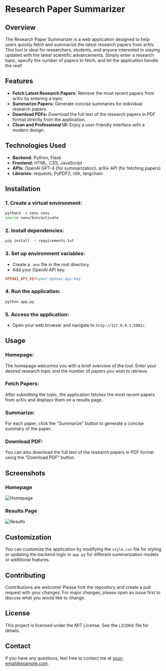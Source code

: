 # Research Paper Summarizer

## Overview

The Research Paper Summarizer is a web application designed to help users quickly fetch and summarize the latest research papers from arXiv. This tool is ideal for researchers, students, and anyone interested in staying updated with the latest scientific advancements. Simply enter a research topic, specify the number of papers to fetch, and let the application handle the rest!

## Features

- **Fetch Latest Research Papers:** Retrieve the most recent papers from arXiv by entering a topic.
- **Summarize Papers:** Generate concise summaries for individual research papers.
- **Download PDFs:** Download the full text of the research papers in PDF format directly from the application.
- **Clean and Professional UI:** Enjoy a user-friendly interface with a modern design.

## Technologies Used

- **Backend:** Python, Flask
- **Frontend:** HTML, CSS, JavaScript
- **APIs:** OpenAI GPT-4 (for summarization), arXiv API (for fetching papers)
- **Libraries:** requests, PyPDF2, nltk, langchain

## Installation

### 1. Create a virtual environment:

```bash
python3 -m venv venv
source venv/bin/activate
```

### 2. Install dependencies:

```bash
pip install -r requirements.txt
```

### 3. Set up environment variables:

- Create a `.env` file in the root directory.
- Add your OpenAI API key:

```makefile
OPENAI_API_KEY=your-openai-api-key
```

### 4. Run the application:

```bash
python app.py
```

### 5. Access the application:

- Open your web browser and navigate to `http://127.0.0.1:5001/`.

## Usage

### Homepage:
The homepage welcomes you with a brief overview of the tool. Enter your desired research topic and the number of papers you wish to retrieve.

### Fetch Papers:
After submitting the topic, the application fetches the most recent papers from arXiv and displays them on a results page.

### Summarize:
For each paper, click the "Summarize" button to generate a concise summary of the paper.

### Download PDF:
You can also download the full text of the research papers in PDF format using the "Download PDF" button.

## Screenshots

### Homepage

![Homepage](static/screenshots/homepage.png)

### Results Page

![Results](static/screenshots/results.png)

## Customization

You can customize the application by modifying the `style.css` file for styling or updating the backend logic in `app.py` for different summarization models or additional features.

## Contributing

Contributions are welcome! Please fork the repository and create a pull request with your changes. For major changes, please open an issue first to discuss what you would like to change.

## License

This project is licensed under the MIT License. See the `LICENSE` file for details.

## Contact

If you have any questions, feel free to contact me at [your-email@example.com](mailto:your-email@example.com).
